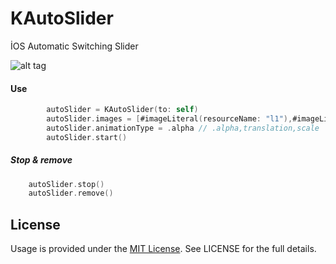 # KAutoSlider
İOS Automatic Switching Slider

![alt tag](https://user-images.githubusercontent.com/16580898/30991872-a372bdee-a4af-11e7-94f7-cd25bc9dc1e1.png)

#### Use

```Swift
        autoSlider = KAutoSlider(to: self)
        autoSlider.images = [#imageLiteral(resourceName: "l1"),#imageLiteral(resourceName: "l2"),#imageLiteral(resourceName: "l3")]
        autoSlider.animationType = .alpha // .alpha,translation,scale
        autoSlider.start()
```

##### Stop & remove

```Swift
    autoSlider.stop()
    autoSlider.remove()
```

## License
Usage is provided under the [MIT License](http://http//opensource.org/licenses/mit-license.php). See LICENSE for the full details.
